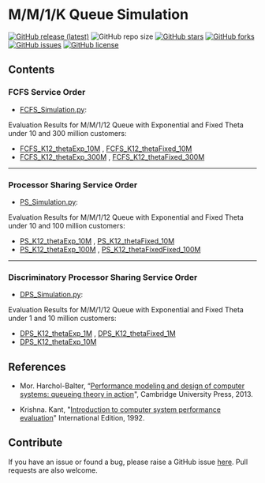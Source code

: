 # M/M/1/K Queue Simulation

[![GitHub release (latest)](https://img.shields.io/github/v/release/ImanRht/QOCO)](https://github.com/ImanRht/QOCO/releases)
![GitHub repo size](https://img.shields.io/github/repo-size/ImanRht/QOCO)
[![GitHub stars](https://img.shields.io/github/stars/ImanRht/QOCO?style=social)](https://github.com/ImanRht/QOCO/stargazers) 
[![GitHub forks](https://img.shields.io/github/forks/ImanRht/QOCO?style=social)](https://github.com/ImanRht/QOCO/network/members) 
[![GitHub issues](https://img.shields.io/github/issues/ImanRht/QOCO?style=social)](https://github.com/ImanRht/QOCO/issues) 
[![GitHub license](https://img.shields.io/github/license/ImanRht/QOCO?style=social)](https://github.com/ImanRht/QOCO/blob/master/LICENSE) 



## Contents

### FCFS Service Order 
- [FCFS_Simulation.py](FCFS_Simulation.py): 

Evaluation Results for M/M/1/12 Queue with Exponential and Fixed Theta under 10 and 300 million customers:

 - [FCFS_K12_thetaExp_10M](FCFS_K12_thetaExp_10M.xlsx) , [FCFS_K12_thetaFixed_10M](FCFS_K12_thetaFixed_10M.xlsx)
 - [FCFS_K12_thetaExp_300M](FCFS_K12_thetaExp_300M.xlsx) , [FCFS_K12_thetaFixed_300M](FCFS_K12_thetaFixed_300M.xlsx)
  
  
_______________
  
### Processor Sharing Service Order 

- [PS_Simulation.py](PS_Simulation.py): 

Evaluation Results for M/M/1/12 Queue with Exponential and Fixed Theta under 10 and 100 million customers:


 - [PS_K12_thetaExp_10M](PS_K12_thetaExp_10M.xlsx)  , [PS_K12_thetaFixed_10M](PS_K12_thetaFixed_10M.xlsx)
 - [PS_K12_thetaExp_100M](PS_K12_thetaExp_100M.xlsx)  , [PS_K12_thetaFixedFixed_100M](PS_K12_thetaFixedFixed_100M.xlsx)


_______________
   
### Discriminatory Processor Sharing Service Order 

- [DPS_Simulation.py](DPS_Simulation.py): 

Evaluation Results for M/M/1/12 Queue with Exponential and Fixed Theta under 1 and 10 million customers:


 - [DPS_K12_thetaExp_1M](DPS_K12_thetaExp_1M.xlsx) , [DPS_K12_thetaFixed_1M](DPS_K12_thetaFixed_1M.xlsx)
 - [DPS_K12_thetaExp_10M](DPS_K12_thetaExp_10M.xlsx)


  

## References

- Mor. Harchol-Balter, “[Performance modeling and design of computer systems: queueing theory in action](https://books.google.de/books?hl=en&lr=&id=y1cgAwAAQBAJ&oi=fnd&pg=PR17&dq=M.+Harchol-Balter,+Performance+Modeling+and+Design+of+Computer+Systems,+Cambridge+University+Presss&ots=fyMxIXzywD&sig=r1Ez9ftmSQJsiU9qGxHaQ_K1ZI8&redir_esc=y#v=onepage&q=M.%20Harchol-Balter%2C%20Performance%20Modeling%20and%20Design%20of%20Computer%20Systems%2C%20Cambridge%20University%20Presss&f=false)", Cambridge University Press, 2013.

- Krishna. Kant, "[Introduction to computer system performance evaluation](http://repository.bitscollege.edu.et:8080/handle/123456789/311)" International Edition, 1992.


## Contribute
If you have an issue or found a bug, please raise a GitHub issue [here](https://github.com/ImanRht/MM1K_Queue_Simulation/issues). Pull requests are also welcome.


